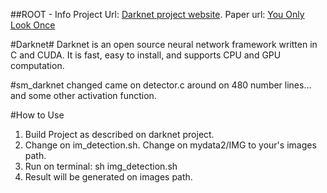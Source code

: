 ##ROOT - Info
Project Url: [Darknet project website](http://pjreddie.com/darknet).
Paper url: [You Only Look Once]( http://pjreddie.com/media/files/papers/yolo.pdf )

#Darknet#
Darknet is an open source neural network framework written in C and CUDA. It is fast, easy to install, and supports CPU and GPU computation.

#sm_darknet
changed came on detector.c around on 480 number lines... and some other activation function.

#How to Use
1. Build Project as described on darknet project.
2. Change on im_detection.sh. Change on mydata2/IMG to your's images path.
3. Run on terminal: sh img_detection.sh
4. Result will be generated on images path.




